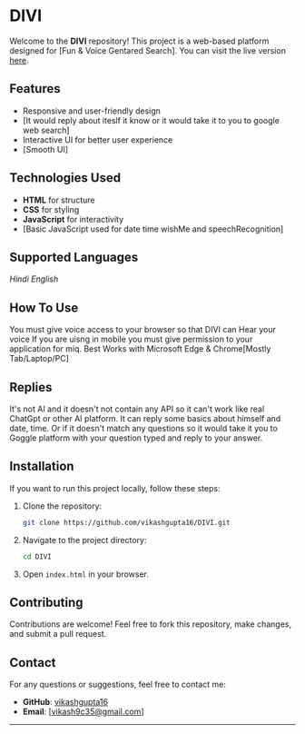 # DIVI

Welcome to the **DIVI** repository! This project is a web-based platform designed for [Fun & Voice Gentared Search].
You can visit the live version [here](https://vikashgupta16.github.io/DIVI/).

## Features
- Responsive and user-friendly design
- [It would reply about iteslf it know or it would take it to you to google web search]
- Interactive UI for better user experience
- [Smooth UI]

## Technologies Used
- **HTML** for structure
- **CSS** for styling
- **JavaScript** for interactivity
- [Basic JavaScript used for date time wishMe and speechRecognition]

## Supported Languages 
*Hindi*
*English*

## How To Use
You must give voice access to your browser so that DIVI can Hear your voice
If you are uisng in mobile you must give permission to your application for miq.
Best Works with Microsoft Edge & Chrome[Mostly Tab/Laptop/PC]

## Replies 
It's not AI and it doesn't not contain any API so it can't work like real ChatGpt or other AI platform. 
It can reply some basics about himself and date, time. Or if it doesn't match any questions so it would take it you to Goggle platform with your question typed and reply to your answer.


## Installation
If you want to run this project locally, follow these steps:

1. Clone the repository:
   ```bash
   git clone https://github.com/vikashgupta16/DIVI.git
   ```
2. Navigate to the project directory:
   ```bash
   cd DIVI
   ```
3. Open `index.html` in your browser.

## Contributing
Contributions are welcome! Feel free to fork this repository, make changes, and submit a pull request.


## Contact
For any questions or suggestions, feel free to contact me:
- **GitHub**: [vikashgupta16](https://github.com/vikashgupta16)
- **Email**: [vikash9c35@gmail.com]

---
